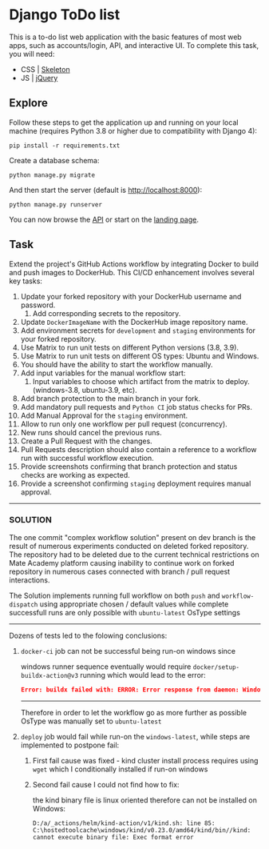 # Django ToDo list

This is a to-do list web application with the basic features of most web apps, such as accounts/login, API, and interactive UI. 
To complete this task, you will need:

- CSS | [Skeleton](http://getskeleton.com/)
- JS  | [jQuery](https://jquery.com/)

## Explore

Follow these steps to get the application up and running on your local machine (requires Python 3.8 or higher due to compatibility with Django 4):


```
pip install -r requirements.txt
```

Create a database schema:

```
python manage.py migrate
```

And then start the server (default is <http://localhost:8000>):

```
python manage.py runserver
```

You can now browse the [API](http://localhost:8000/api/) or start on the [landing page](http://localhost:8000/).

## Task

Extend the project's GitHub Actions workflow by integrating Docker to build and push images to DockerHub.
This CI/CD enhancement involves several key tasks:

1. Update your forked repository with your DockerHub username and password.
    1. Add corresponding secrets to the repository.
2. Update `DockerImageName` with the DockerHub image repository name.
3. Add environment secrets for `development` and `staging` environments for your forked repository.
4. Use Matrix to run unit tests on different Python versions (3.8, 3.9).
5. Use Matrix to run unit tests on different OS types: Ubuntu and Windows.
6. You should have the ability to start the workflow manually.
7. Add input variables for the manual workflow start:
    1. Input variables to choose which artifact from the matrix to deploy. (windows-3.8, ubuntu-3.9, etc).
8. Add branch protection to the main branch in your fork.
9. Add mandatory pull requests and `Python CI` job status checks for PRs.
10. Add Manual Approval for the `staging` environment.
11. Allow to run only one workflow per pull request (concurrency).
12. New runs should cancel the previous runs.
13. Create a Pull Request with the changes.
14. Pull Requests description should also contain a reference to a workflow run with successful
workflow execution.
15. Provide screenshots confirming that branch protection and status checks are working as expected.
16. Provide a screenshot confirming `staging` deployment requires manual approval.


---

### SOLUTION

The one commit "complex workflow solution" present on dev branch is the result of numerous experiments conducted on deleted forked repository.
The repository had to be deleted due to the current technical restrictions on Mate Academy platform causing inability to continue work on forked repository in numerous cases connected with branch / pull request interactions.

The Solution implements running full workflow on both `push` and `workflow-dispatch` using appropriate chosen / default values
while complete successfull runs are only possible with `ubuntu-latest` OsType settings

---

Dozens of tests led to the folowing conclusions:

1. `docker-ci` job can not be successful being run-on windows since

    windows runner sequence eventually would require `docker/setup-buildx-action@v3`
    running which would lead to the error:

    ```json
    Error: buildx failed with: ERROR: Error response from daemon: Windows does not support privileged mode
    ```

    ---

    Therefore in order to let the workflow go as more further as possible OsType was manually set to `ubuntu-latest`
2. `deploy` job would fail while run-on the `windows-latest`, while steps are implemented to postpone fail:

    1. First fail cause was fixed - kind cluster install process requires using `wget` which I conditionally installed if run-on windows
    2. Second fail cause I could not find how to fix:

        the kind binary file is linux oriented therefore can not be installed on Windows:

        ```
        D:/a/_actions/helm/kind-action/v1/kind.sh: line 85: C:\hostedtoolcache\windows/kind/v0.23.0/amd64/kind/bin//kind: cannot execute binary file: Exec format error
        ```
